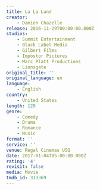 ```yaml
---
title: La La Land
creator:
    - Damien Chazelle
release: 2016-11-29T00:00:00.000Z
studios:
    - Summit Entertainment
    - Black Label Media
    - Gilbert Films
    - Impostor Pictures
    - Marc Platt Productions
    - Lionsgate
original_title: ''
original_language: en
language:
    - English
country:
    - United States
length: 129
genre:
    - Comedy
    - Drama
    - Romance
    - Music
format: ''
service: ''
venue: Regal Cinemas USQ
date: 2017-01-04T05:00:00.000Z
rating: '4'
revisit: false
media: Movie
tmdb_id: 313369
---
```

